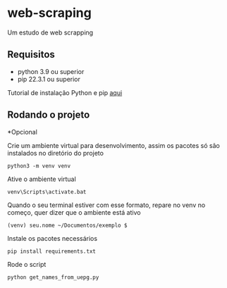 # web-scraping
Um estudo de web scrapping 

## Requisitos
- python 3.9 ou superior 
- pip 22.3.1 ou superior 
  
Tutorial de instalação Python e pip [aqui](http://python.org.br/instalacao-windows/)

## Rodando o projeto

*Opcional

Crie um ambiente virtual para desenvolvimento, assim os pacotes só são instalados no diretório do projeto
```
python3 -m venv venv
```
Ative o ambiente virtual
```
venv\Scripts\activate.bat
```

Quando o seu terminal estiver com esse formato, repare no venv no começo, quer dizer que o ambiente está ativo
```
(venv) seu.nome ~/Documentos/exemplo $
```

Instale os pacotes necessários
```
pip install requirements.txt
```

Rode o script
```
python get_names_from_uepg.py
```

